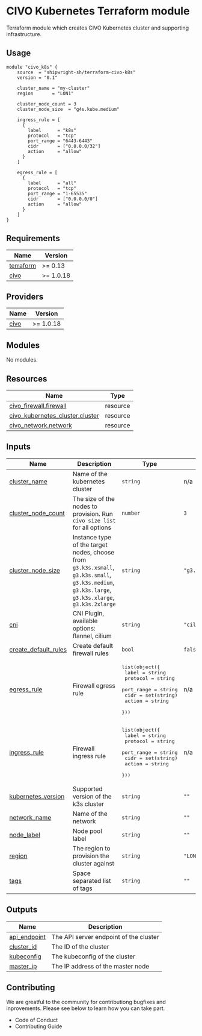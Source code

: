 # CIVO Kubernetes Terraform module

Terraform module which creates CIVO Kubernetes cluster and supporting infrastructure.

## Usage 

```
module "civo_k8s" {
    source  = "shipwright-sh/terraform-civo-k8s"
    version = "0.1"

    cluster_name = "my-cluster"
    region       = "LON1"
    
    cluster_node_count = 3
    cluster_node_size  = "g4s.kube.medium"

    ingress_rule = [
      {
        label      = "k8s"
        protocol   = "tcp"
        port_range = "6443-6443"
        cidr       = ["0.0.0.0/32"]
        action     = "allow"
      }
    ]

    egress_rule = [
      {
        label      = "all"
        protocol   = "tcp"
        port_range = "1-65535"
        cidr       = ["0.0.0.0/0"]
        action     = "allow"
      }
    ]
}
```

## Requirements

| Name | Version |
|------|---------|
| <a name="requirement_terraform"></a> [terraform](#requirement\_terraform) | >= 0.13 |
| <a name="requirement_civo"></a> [civo](#requirement\_civo) | >= 1.0.18 |

## Providers

| Name | Version |
|------|---------|
| <a name="provider_civo"></a> [civo](#provider\_civo) | >= 1.0.18 |

## Modules

No modules.

## Resources

| Name | Type |
|------|------|
| [civo_firewall.firewall](https://registry.terraform.io/providers/civo/civo/latest/docs/resources/firewall) | resource |
| [civo_kubernetes_cluster.cluster](https://registry.terraform.io/providers/civo/civo/latest/docs/resources/kubernetes_cluster) | resource |
| [civo_network.network](https://registry.terraform.io/providers/civo/civo/latest/docs/resources/network) | resource |

## Inputs

| Name | Description | Type | Default | Required |
|------|-------------|------|---------|:--------:|
| <a name="input_cluster_name"></a> [cluster\_name](#input\_cluster\_name) | Name of the kubernetes cluster | `string` | n/a | yes |
| <a name="input_cluster_node_count"></a> [cluster\_node\_count](#input\_cluster\_node\_count) | The size of the nodes to provision. Run `civo size list` for all options | `number` | `3` | no |
| <a name="input_cluster_node_size"></a> [cluster\_node\_size](#input\_cluster\_node\_size) | Instance type of the target nodes, choose from `g3.k3s.xsmall`, `g3.k3s.small`, `g3.k3s.medium`, `g3.k3s.large`, `g3.k3s.xlarge`, `g3.k3s.2xlarge` | `string` | `"g3.k3s.medium"` | no |
| <a name="input_cni"></a> [cni](#input\_cni) | CNI Plugin, available options: flannel, cilium | `string` | `"cilium"` | no |
| <a name="input_create_default_rules"></a> [create\_default\_rules](#input\_create\_default\_rules) | Create default firewall rules | `bool` | `false` | no |
| <a name="input_egress_rule"></a> [egress\_rule](#input\_egress\_rule) | Firewall egress rule | <pre>list(object({<br>      label      = string<br>      protocol   = string<br>      port_range = string<br>      cidr       = set(string)<br>      action     = string<br>    }))</pre> | n/a | yes |
| <a name="input_ingress_rule"></a> [ingress\_rule](#input\_ingress\_rule) | Firewall ingress rule | <pre>list(object({<br>      label      = string<br>      protocol   = string<br>      port_range = string<br>      cidr       = set(string)<br>      action     = string<br>    }))</pre> | n/a | yes |
| <a name="input_kubernetes_version"></a> [kubernetes\_version](#input\_kubernetes\_version) | Supported version of the k3s cluster | `string` | `""` | no |
| <a name="input_network_name"></a> [network\_name](#input\_network\_name) | Name of the network | `string` | `""` | no |
| <a name="input_node_label"></a> [node\_label](#input\_node\_label) | Node pool label | `string` | `""` | no |
| <a name="input_region"></a> [region](#input\_region) | The region to provision the cluster against | `string` | `"LON1"` | no |
| <a name="input_tags"></a> [tags](#input\_tags) | Space separated list of tags | `string` | `""` | no |

## Outputs

| Name | Description |
|------|-------------|
| <a name="output_api_endpoint"></a> [api\_endpoint](#output\_api\_endpoint) | The API server endpoint of the cluster |
| <a name="output_cluster_id"></a> [cluster\_id](#output\_cluster\_id) | The ID of the cluster |
| <a name="output_kubeconfig"></a> [kubeconfig](#output\_kubeconfig) | The kubeconfig of the cluster |
| <a name="output_master_ip"></a> [master\_ip](#output\_master\_ip) | The IP address of the master node |

## Contributing

We are greatful to the community for contributiong bugfixes and inprovements. Please see below to learn how you can take part.
* Code of Conduct
* Contributing Guide
